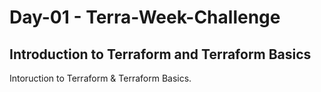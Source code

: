 # Day-01 - Terra-Week-Challenge
## Introduction to Terraform and Terraform Basics

Intoruction to Terraform & Terraform Basics.
